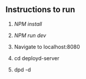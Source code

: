 ## Instructions to run
1. *NPM install*
2. *NPM run dev*
3. Navigate to localhost:8080

1. cd deployd-server
2. dpd -d

